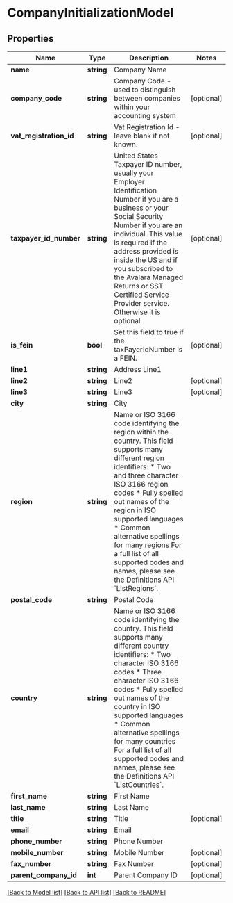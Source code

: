 # CompanyInitializationModel

## Properties
Name | Type | Description | Notes
------------ | ------------- | ------------- | -------------
**name** | **string** | Company Name | 
**company_code** | **string** | Company Code - used to distinguish between companies within your accounting system | [optional] 
**vat_registration_id** | **string** | Vat Registration Id - leave blank if not known. | [optional] 
**taxpayer_id_number** | **string** | United States Taxpayer ID number, usually your Employer Identification Number if you are a business or your  Social Security Number if you are an individual.  This value is required if the address provided is inside the US and if you subscribed to the Avalara Managed Returns or SST Certified Service Provider service. Otherwise it is optional. | [optional] 
**is_fein** | **bool** | Set this field to true if the taxPayerIdNumber is a FEIN. | [optional] 
**line1** | **string** | Address Line1 | 
**line2** | **string** | Line2 | [optional] 
**line3** | **string** | Line3 | [optional] 
**city** | **string** | City | 
**region** | **string** | Name or ISO 3166 code identifying the region within the country.                This field supports many different region identifiers:   * Two and three character ISO 3166 region codes   * Fully spelled out names of the region in ISO supported languages   * Common alternative spellings for many regions                For a full list of all supported codes and names, please see the Definitions API &#x60;ListRegions&#x60;. | 
**postal_code** | **string** | Postal Code | 
**country** | **string** | Name or ISO 3166 code identifying the country.                This field supports many different country identifiers:   * Two character ISO 3166 codes   * Three character ISO 3166 codes   * Fully spelled out names of the country in ISO supported languages   * Common alternative spellings for many countries                For a full list of all supported codes and names, please see the Definitions API &#x60;ListCountries&#x60;. | 
**first_name** | **string** | First Name | 
**last_name** | **string** | Last Name | 
**title** | **string** | Title | [optional] 
**email** | **string** | Email | 
**phone_number** | **string** | Phone Number | 
**mobile_number** | **string** | Mobile Number | [optional] 
**fax_number** | **string** | Fax Number | [optional] 
**parent_company_id** | **int** | Parent Company ID | [optional] 

[[Back to Model list]](../README.md#documentation-for-models) [[Back to API list]](../README.md#documentation-for-api-endpoints) [[Back to README]](../README.md)


